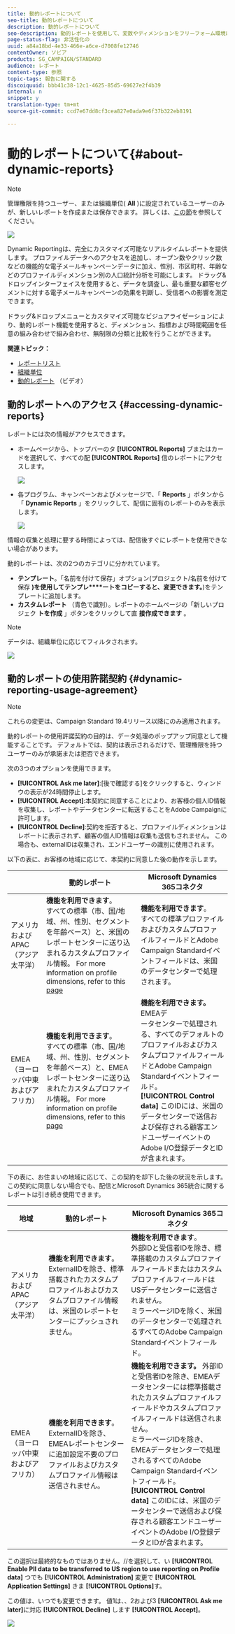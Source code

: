 ```yaml
---
title: 動的レポートについて
seo-title: 動的レポートについて
description: 動的レポートについて
seo-description: 動的レポートを使用して、変数やディメンションをフリーフォーム環境にドラッグ&ドロップし、キャンペーンの成功を分析します。
page-status-flag: 非活性化の
uuid: a84a18bd-4e33-466e-a6ce-d7008fe12746
contentOwner: ソビア
products: SG_CAMPAIGN/STANDARD
audience: レポート
content-type: 参照
topic-tags: 報告に関する
discoiquuid: bbb41c38-12c1-4625-85d5-69627e2f4b39
internal: n
snippet: y
translation-type: tm+mt
source-git-commit: ccd7e67dd8cf3cea827e0ada9e6f37b322eb8191

---
```



# 動的レポートについて{#about-dynamic-reports}

>[!NOTE]
>
>管理権限を持つユーザー、または組織単位( **All** )に設定されているユーザーのみが、新しいレポートを作成または保存できます。 詳しくは、[この節](../../administration/using/users-management.md)を参照してください。

![](assets/dynamic_report_intro.png)

Dynamic Reportingは、完全にカスタマイズ可能なリアルタイムレポートを提供します。 プロファイルデータへのアクセスを追加し、オープン数やクリック数などの機能的な電子メールキャンペーンデータに加え、性別、市区町村、年齢などのプロファイルディメンション別の人口統計分析を可能にします。 ドラッグ&amp;ドロップインターフェイスを使用すると、データを調査し、最も重要な顧客セグメントに対する電子メールキャンペーンの効果を判断し、受信者への影響を測定できます。

ドラッグ&amp;ドロップメニューとカスタマイズ可能なビジュアライゼーションにより、動的レポート機能を使用すると、ディメンション、指標および時間範囲を任意の組み合わせで組み合わせ、無制限の分類と比較を行うことができます。


**関連トピック：**

* [レポートリスト](../../reporting/using/defining-the-report-period.md)
* [組織単位](../../administration/using/organizational-units.md)
* [動的レポート](https://helpx.adobe.com/campaign/kt/acs/using/acs-creating-a-dynamic-report-feature-video-use.html) （ビデオ）

## 動的レポートへのアクセス {#accessing-dynamic-reports}

レポートには次の情報がアクセスできます。

* ホームページから、トップバーのタ **[!UICONTROL Reports]** ブまたはカードを選択して、すべての配 **[!UICONTROL Reports]** 信のレポートにアクセスします。

   ![](assets/campaign_reports_access.png)

* 各プログラム、キャンペーンおよびメッセージで、「 **Reports** 」ボタンから「 **Dynamic Reports** 」をクリックして、配信に固有のレポートのみを表示します。

   ![](assets/campaign_reports_description.png)

情報の収集と処理に要する時間によっては、配信後すぐにレポートを使用できない場合があります。

動的レポートは、次の2つのカテゴリに分かれています。

* **テンプレート**。「名前を付けて保存」オプション(プロジェクト/名前を付けて保存 **)を使用してテンプレ****ートをコピーすると、変更できます。**)をテンプレートに追加します。
* **カスタムレポート** （青色で識別）。レポートのホームページの「新しいプロジェク **トを作成** 」ボタンをクリックして直 **接作成できます** 。

>[!NOTE]
>
>データは、組織単位に応じてフィルタされます。

![](assets/dynamic_report_overview.png)

## 動的レポートの使用許諾契約 {#dynamic-reporting-usage-agreement}

>[!NOTE]
>
>これらの変更は、Campaign Standard 19.4リリース以降にのみ適用されます。

動的レポートの使用許諾契約の目的は、データ処理のポップアップ同意として機能することです。 デフォルトでは、契約は表示されるだけで、管理権限を持つユーザーのみが承諾または拒否できます。

次の3つのオプションを使用できます。

* **[!UICONTROL Ask me later]**:[後で確認する]をクリックすると、ウィンドウの表示が24時間停止します。
* **[!UICONTROL Accept]**:本契約に同意することにより、お客様の個人ID情報を収集し、レポートやデータセンターに転送することをAdobe Campaignに許可します。
* **[!UICONTROL Decline]**:契約を拒否すると、プロファイルディメンションはレポートに表示されず、顧客の個人ID情報は収集も送信もされません。 この場合も、externalIDは収集され、エンドユーザーの識別に使用されます。

以下の表に、お客様の地域に応じて、本契約に同意した後の動作を示します。

|  | 動的レポート | Microsoft Dynamics 365コネクタ |
|---|---|---|
| アメリカおよびAPAC（アジア太平洋） | **機能を利用できます**。 <br>すべての標準（市、国/地域、州、性別、セグメントを年齢ベース）と、米国のレポートセンターに送り込まれるカスタムプロファイル情報。 For more information on profile dimensions, refer to this [page](../../reporting/using/list-of-components-.md) | **機能を利用できます**。 <br>すべての標準プロファイルおよびカスタムプロファイルフィールドとAdobe Campaign Standardイベントフィールドは、米国のデータセンターで処理されます。 |
| EMEA（ヨーロッパ中東およびアフリカ） | **機能を利用できます**。 <br>すべての標準（市、国/地域、州、性別、セグメントを年齢ベース）と、EMEAレポートセンターに送り込まれたカスタムプロファイル情報。 For more information on profile dimensions, refer to this [page](../../reporting/using/list-of-components-.md) | **機能を利用できます。** EMEAデ <br>ータセンターで処理される、すべてのデフォルトのプロファイルおよびカスタムプロファイルフィールドとAdobe Campaign Standardイベントフィールド。 <br>**[!UICONTROL Control data]** このIDには、米国のデータセンターで送信および保存される顧客エンドユーザーイベントのAdobe I/O登録データとIDが含まれます。 |

下の表に、お住まいの地域に応じて、この契約を却下した後の状況を示します。 この契約に同意しない場合でも、配信とMicrosoft Dynamics 365統合に関するレポートは引き続き使用できます。

| 地域 | 動的レポート | Microsoft Dynamics 365コネクタ |
|---|---|---|
| アメリカおよびAPAC（アジア太平洋） | **機能を利用できます**。 <br> ExternalIDを除き、標準搭載されたカスタムプロファイルおよびカスタムプロファイル情報は、米国のレポートセンターにプッシュされません。 | **機能を利用できます**。 <br>外部IDと受信者IDを除き、標準搭載のカスタムプロファイルフィールドまたはカスタムプロファイルフィールドはUSデータセンターに送信されません。 <br>ミラーページIDを除く、米国のデータセンターで処理されるすべてのAdobe Campaign Standardイベントフィールド。 |
| EMEA（ヨーロッパ中東およびアフリカ） | **機能を利用できます**。 <br>ExternalIDを除き、EMEAレポートセンターに追加設定不要のプロファイルおよびカスタムプロファイル情報は送信されません。 | **機能を利用できます。** 外部ID <br>と受信者IDを除き、EMEAデータセンターには標準搭載されたカスタムプロファイルフィールドやカスタムプロファイルフィールドは送信されません。 <br>ミラーページIDを除き、EMEAデータセンターで処理されるすべてのAdobe Campaign Standardイベントフィールド。  <br>**[!UICONTROL Control data]** このIDには、米国のデータセンターで送信および保存される顧客エンドユーザーイベントのAdobe I/O登録データとIDが含まれます。 |

この選択は最終的なものではありません。//を選択して、い **[!UICONTROL Enable PII data to be transferred to US region to use reporting on Profile data]** つでも **[!UICONTROL Administration]** 変更で **[!UICONTROL Application Settings]** きま **[!UICONTROL Options]**&#x200B;す。

この値は、いつでも変更できます。 値1は、、2および3 **[!UICONTROL Ask me later]**&#x200B;に対応 **[!UICONTROL Decline]** します **[!UICONTROL Accept]**。

![](assets/pii_window_2.png)
